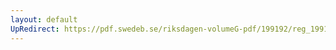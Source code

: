 ```yaml
---
layout: default
UpRedirect: https://pdf.swedeb.se/riksdagen-volumeG-pdf/199192/reg_199192/reg_199192_0691.pdf
---
```

